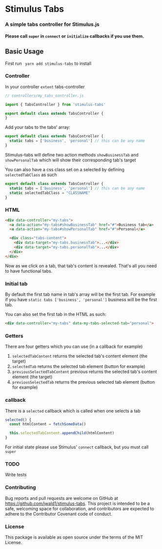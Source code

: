 # Stimulus Tabs

### A simple tabs controller for Stimulus.js

#### Please call `super` in `connect` or `initialize` callbacks if you use them.
## Basic Usage

First run ` yarn add stimulus-tabs` to install

### Controller
In your controller `extent` tabs-controller

```javascript
// controllers/my_tabs_controller.js

import { TabsController } from 'stimulus-tabs'

export default class extends TabsController {
}
```

Add your tabs to the tabs' array:
```javascript
export default class extends TabsController {
  static tabs = ['business', 'personal'] // this can be any name
}
```

Stimulus-tabs will define two action methods `showBusinessTab` and `showPersonalTab` which will show their corresponding tab's target

You can also have a css class set on a selected by defining `selectedTabClass` as such

```javascript
export default class extends TabsController {
  static tabs = ['business', 'personal'] // this can be any name
  static selectedTabClass = "CLASSNAME"
}
```

### HTML

```HTML
<div data-controller="my-tabs">
  <a data-action="my-tabs#showBusinessTab" href="#">Business tab</a>
  <a data-action="my-tabs#showPersonalTab" href="#">Personal</a>

  <div class="tabs-content">
    <div data-target="my-tabs.businessTab">...</div>
    <div data-target="my-tabs.personalTab">...</div>
  </div>
</div>
```
Now as we click on a tab, that tab's content is revealed.
That's all you need to have functional tabs.

### Initial tab

By default the first tab name in tab's array will be the first tab. For example if you have
`static tabs ['business', 'personal']` business will be the first tab.

You can also set the first tab in the HTML as such:

```HTML
<div data-controller="my-tabs" data-my-tabs-selected-tab="personal">
```
### Getters

There are four getters which you can use (in a callback for example)

1. `selectedTabContent` returns the selected tab's content element (the target)
2. `selectedTab` returns the selected tab element (button for example)
3. `previousSelectedTabContent` previous returns the selected tab's content element (the target)
4. `previousSelectedTab` returns the previous selected tab element (button for example)

### callback

There is a `selected` callback which is called when one selects a tab

```javascript
selected() {
  const htmlContent = fetchSomeData()

  this.selectedTabContent.appendChild(htmlContent)
}
```

For initial state please use Stimulus' `connect` callback, but you must call `super`

### TODO

Write tests

### Contributing

Bug reports and pull requests are welcome on GitHub at https://github.com/jwald1/stimulus-tabs. This project is intended to be a safe, welcoming space for collaboration, and contributors are expected to adhere to the Contributor Covenant code of conduct.

### License
This package is available as open source under the terms of the MIT License.
